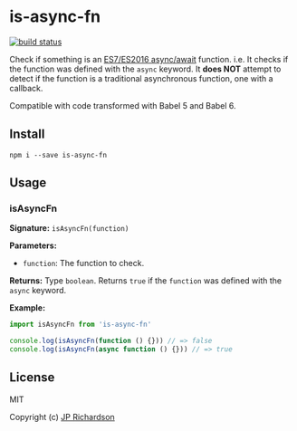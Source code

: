 is-async-fn
===========

[![build status](https://api.travis-ci.org/jprichardson/is-async-fn.svg)](http://travis-ci.org/jprichardson/is-async-fn)

Check if something is an [ES7/ES2016 async/await](http://pouchdb.com/2015/03/05/taming-the-async-beast-with-es7.html) function.
i.e. It checks if the function was defined with the `async` keyword. It **does NOT** attempt to detect if the function is a traditional asynchronous function, one with a callback.

Compatible with code transformed with Babel 5 and Babel 6.


Install
-------

    npm i --save is-async-fn


Usage
-----

### isAsyncFn

**Signature:** `isAsyncFn(function)`

**Parameters:**
- `function`: The function to check.

**Returns:** Type `boolean`. Returns `true` if the `function` was defined with the
`async` keyword.

**Example:**

```js
import isAsyncFn from 'is-async-fn'

console.log(isAsyncFn(function () {})) // => false
console.log(isAsyncFn(async function () {})) // => true
```

License
-------

MIT

Copyright (c) [JP Richardson](https://github.com/jprichardson)
